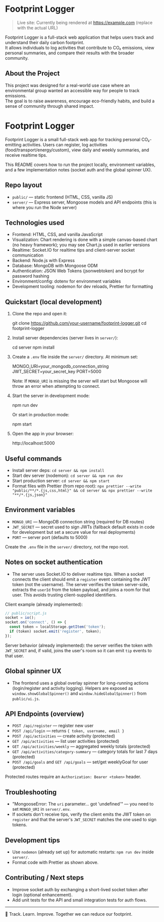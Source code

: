 # Footprint Logger

> Live site: Currently being rendered at https://example.com (replace with the actual URL)

Footprint Logger is a full-stack web application that helps users track and understand their daily carbon footprint.  
It allows individuals to log activities that contribute to CO₂ emissions, view personal summaries, and compare their results with the broader community.  

## About the Project

This project was designed for a real-world use case where an environmental group wanted an accessible way for people to track emissions.  
The goal is to raise awareness, encourage eco-friendly habits, and build a sense of community through shared impact.  

# Footprint Logger

Footprint Logger is a small full-stack web app for tracking personal CO₂-emitting activities. Users can register, log activities (food/transport/energy/custom), view daily and weekly summaries, and receive realtime tips.

This README covers how to run the project locally, environment variables, and a few implementation notes (socket auth and the global spinner UX).

## Repo layout
- `public/` — static frontend (HTML, CSS, vanilla JS)
- `server/` — Express server, Mongoose models and API endpoints (this is where you run the Node server)

## Technologies used

- Frontend: HTML, CSS, and vanilla JavaScript
- Visualization: Chart rendering is done with a simple canvas-based chart (no heavy framework); you may see Chart.js used in earlier versions
- Realtime: Socket.IO for realtime tips and client-server socket communication
- Backend: Node.js with Express
- Database: MongoDB with Mongoose ODM
- Authentication: JSON Web Tokens (jsonwebtoken) and bcrypt for password hashing
- Environment/config: dotenv for environment variables
- Development tooling: nodemon for dev reloads, Prettier for formatting


## Quickstart (local development)
1. Clone the repo and open it:

   git clone https://github.com/your-username/footprint-logger.git
   cd footprint-logger

2. Install server dependencies (server lives in `server/`):

   cd server
   npm install

3. Create a `.env` file inside the `server/` directory. At minimum set:

   MONGO_URI=your_mongodb_connection_string
   JWT_SECRET=your_secret_key
   PORT=5000

   Note: If `MONGO_URI` is missing the server will start but Mongoose will throw an error when attempting to connect.

4. Start the server in development mode:

   npm run dev

   Or start in production mode:

   npm start

5. Open the app in your browser:

   http://localhost:5000

## Useful commands
- Install server deps: `cd server && npm install`
- Start dev server (nodemon): `cd server && npm run dev`
- Start production server: `cd server && npm start`
- Format files with Prettier (from repo root): `npx prettier --write "public/**/*.{js,css,html}" && cd server && npx prettier --write "**/*.{js,json}"`

## Environment variables
- `MONGO_URI` — MongoDB connection string (required for DB routes)
- `JWT_SECRET` — secret used to sign JWTs (fallback default exists in code for development but set a secure value for real deployments)
- `PORT` — server port (defaults to 5000)

Create the `.env` file in the `server/` directory, not the repo root.

## Notes on socket authentication
- The server uses Socket.IO to deliver realtime tips. When a socket connects the client should emit a `register` event containing the JWT token (not the username). The server verifies the token server-side, extracts the `userId` from the token payload, and joins a room for that user. This avoids trusting client-supplied identifiers.

Client example (already implemented):

```js
// public/script.js
socket = io();
socket.on('connect', () => {
  const token = localStorage.getItem('token');
  if (token) socket.emit('register', token);
});
```

Server behavior (already implemented): the server verifies the token with `JWT_SECRET` and, if valid, joins the user's room so it can emit `tip` events to that user.

## Global spinner UX
- The frontend uses a global overlay spinner for long-running actions (login/register and activity logging). Helpers are exposed as `window.showGlobalSpinner()` and `window.hideGlobalSpinner()` from `public/ui.js`.

## API Endpoints (overview)
- `POST /api/register` — register new user
- `POST /api/login` — returns `{ token, username, email }`
- `POST /api/activities` — create activity (protected)
- `GET /api/activities` — list user activities (protected)
- `GET /api/activities/weekly` — aggregated weekly totals (protected)
- `GET /api/activities/category-summary` — category totals for last 7 days (protected)
- `POST /api/goals` and `GET /api/goals` — set/get weeklyGoal for user (protected)

Protected routes require an `Authorization: Bearer <token>` header.

## Troubleshooting
- "MongooseError: The `uri` parameter... got 'undefined'" — you need to set `MONGO_URI` in `server/.env`.
- If sockets don't receive tips, verify the client emits the JWT token on `register` and that the server's `JWT_SECRET` matches the one used to sign tokens.

## Development tips
- Use `nodemon` (already set up) for automatic restarts: `npm run dev` inside `server/`.
- Format code with Prettier as shown above.

## Contributing / Next steps
- Improve socket auth by exchanging a short-lived socket token after login (optional enhancement).
- Add unit tests for the API and small integration tests for auth flows.

---

🌱 Track. Learn. Improve. Together we can reduce our footprint.
